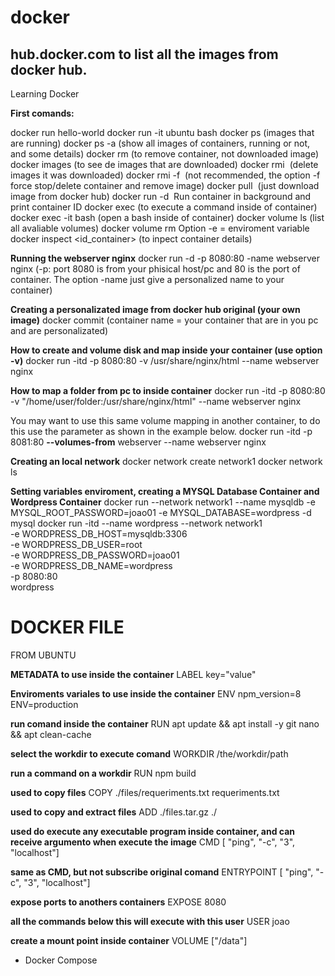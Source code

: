 # docker
## hub.docker.com to list all the images from docker hub.
Learning Docker

**First comands:**

docker run hello-world
docker run -it ubuntu bash
docker ps (images that are running)
docker ps -a (show all images of containers, running or not, and some details)
docker rm <container name or ID> (to remove container, not downloaded image)
docker images (to see de images that are downloaded)
docker rmi <image name> (delete images it was downloaded)
docker rmi -f <image name> (not recommended, the option -f force stop/delete container and remove image)
docker pull <image name> (just download image from docker hub)
docker run -d <image name> Run container in background and print container ID
docker exec <container name> <command> (to execute a command inside of container)
docker exec -it <container name> bash (open a bash inside of container)
docker volume ls (list all avaliable volumes)
docker volume rm <volume name>
Option -e = enviroment variable
docker inspect <id_container> (to inpect container details)

**Running the webserver nginx**
docker run -d -p 8080:80 -name webserver nginx (-p: port 8080 is from your phisical host/pc and 80 is the port of container. The option -name just give a personalized name to your container)

**Creating a personalizated image from docker hub original (your own image)**
docker commit <container name> <new image name>  (container name = your container that are in you pc and are personalizated)

**How to create and volume disk and map inside your container (use option -v)**
docker run -itd -p 8080:80 -v /usr/share/nginx/html --name webserver nginx

**How to map a folder from pc to inside container**
docker run -itd -p 8080:80 -v "/home/user/folder:/usr/share/nginx/html" --name webserver nginx

You may want to use this same volume mapping in another container, to do this use the parameter as shown in the example below.
docker run -itd -p 8081:80 **--volumes-from** webserver --name webserver nginx

**Creating an local network**
docker network create network1
docker network ls

**Setting variables enviroment, creating a MYSQL Database Container and Wordpress Container**
docker run --network network1 --name mysqldb -e MYSQL_ROOT_PASSWORD=joao01 -e MYSQL_DATABASE=wordpress -d mysql
docker run -itd --name wordpress --network network1 \
    -e WORDPRESS_DB_HOST=mysqldb:3306 \
    -e WORDPRESS_DB_USER=root \
    -e WORDPRESS_DB_PASSWORD=joao01 \
    -e WORDPRESS_DB_NAME=wordpress \
    -p 8080:80 \
    wordpress


# DOCKER FILE
FROM UBUNTU

**METADATA to use inside the container**
LABEL key="value"

**Enviroments variales to use inside the container**
ENV npm_version=8 ENV=production

**run comand inside the container**
RUN apt update && apt install -y git nano && apt clean-cache

**select the workdir to execute comand**
WORKDIR /the/workdir/path

**run a command on a workdir**
RUN npm build

**used to copy files**
COPY ./files/requeriments.txt requeriments.txt

**used to copy and extract files**
ADD ./files.tar.gz ./

**used do execute any executable program inside container, and can receive argumento when execute the image**
CMD [ "ping", "-c", "3", "localhost"]

**same as CMD, but not subscribe original comand**
ENTRYPOINT [ "ping", "-c", "3", "localhost"]

**expose ports to anothers containers**
EXPOSE 8080

**all the commands below this will execute with this user**
USER joao

**create a mount point inside container**
VOLUME ["/data"]

* Docker Compose
